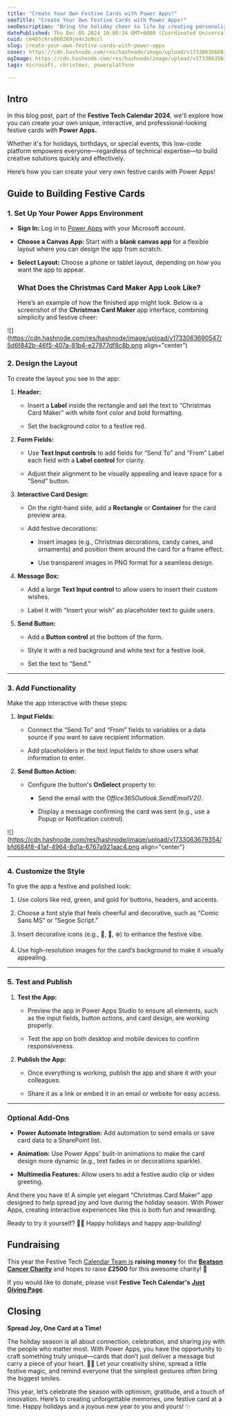 ```yaml
---
title: "Create Your Own Festive Cards with Power Apps!"
seoTitle: "Create Your Own Festive Cards with Power Apps!"
seoDescription: "Bring the holiday cheer to life by creating personalized festive cards with Power Apps!"
datePublished: Thu Dec 05 2024 10:00:34 GMT+0000 (Coordinated Universal Time)
cuid: cm4b5c6ru000209jm4x3o9ccl
slug: create-your-own-festive-cards-with-power-apps
cover: https://cdn.hashnode.com/res/hashnode/image/upload/v1733063660837/7a79758c-fac5-43a7-9bd4-426babe4459d.png
ogImage: https://cdn.hashnode.com/res/hashnode/image/upload/v1733063561737/557bb947-3723-4dec-acee-123d6e57a599.png
tags: microsoft, christmas, powerplatform

---
```


## Intro

In this blog post, part of the **Festive Tech Calendar 2024**, we'll explore how you can create your own unique, interactive, and professional-looking festive cards with **Power Apps.**

Whether it's for holidays, birthdays, or special events, this low-code platform empowers everyone—regardless of technical expertise—to build creative solutions quickly and effectively.

Here’s how you can create your very own festive cards with Power Apps!

## **Guide to Building Festive Cards**

### 1\. **Set Up Your Power Apps Environment**

* **Sign In:** Log in to [Power Apps](https://www.microsoft.com/power-platform/products/power-apps/?wt.mc_id=studentamb_3012) with your Microsoft account.
    
* **Choose a Canvas App:** Start with a **blank canvas app** for a flexible layout where you can design the app from scratch.
    
* **Select Layout:** Choose a phone or tablet layout, depending on how you want the app to appear.
    
    ### **What Does the Christmas Card Maker App Look Like?**
    
    Here’s an example of how the finished app might look. Below is a screenshot of the **Christmas Card Maker** app interface, combining simplicity and festive cheer:
    

![](https://cdn.hashnode.com/res/hashnode/image/upload/v1733063690547/5d6f842b-46f5-407a-81b4-e27877df8c8b.png align="center")

### **2\. Design the Layout**

To create the layout you see in the app:

1. **Header:**
    
    * Insert a **Label** inside the rectangle and set the text to “Christmas Card Maker” with white font color and bold formatting.
        
    * Set the background color to a festive red.
        
2. **Form Fields:**
    
    * Use **Text Input controls** to add fields for “Send To” and “From” Label each field with a **Label control** for clarity.
        
    * Adjust their alignment to be visually appealing and leave space for a “Send” button.
        
3. **Interactive Card Design:**
    
    * On the right-hand side, add a **Rectangle** or **Container** for the card preview area.
        
    * Add festive decorations:
        
        * Insert images (e.g., Christmas decorations, candy canes, and ornaments) and position them around the card for a frame effect.
            
        * Use transparent images in PNG format for a seamless design.
            
4. **Message Box:**
    
    * Add a large **Text Input control** to allow users to insert their custom wishes.
        
    * Label it with “Insert your wish” as placeholder text to guide users.
        
5. **Send Button:**
    
    * Add a **Button control** at the bottom of the form.
        
    * Style it with a red background and white text for a festive look.
        
    * Set the text to “Send.”
        

---

### **3\. Add Functionality**

Make the app interactive with these steps:

1. **Input Fields:**
    
    * Connect the “Send To” and “From” fields to variables or a data source if you want to save recipient information.
        
    * Add placeholders in the text input fields to show users what information to enter.
        
2. **Send Button Action:**
    
    * Configure the button's **OnSelect** property to:
        
        * Send the email with the *Office365Outlook.SendEmailV2()*.
            
        * Display a message confirming the card was sent (e.g., use a Popup or Notification control).
            

![](https://cdn.hashnode.com/res/hashnode/image/upload/v1733063679354/bfd684f8-41af-4964-8d1a-6767a921aac4.png align="center")

---

### **4\. Customize the Style**

To give the app a festive and polished look:

1. Use colors like red, green, and gold for buttons, headers, and accents.
    
2. Choose a font style that feels cheerful and decorative, such as “Comic Sans MS” or “Segoe Script.”
    
3. Insert decorative icons (e.g., 🎄, 🎁, ❄️) to enhance the festive vibe.
    
4. Use high-resolution images for the card’s background to make it visually appealing.
    

---

### **5\. Test and Publish**

1. **Test the App:**
    
    * Preview the app in Power Apps Studio to ensure all elements, such as the input fields, button actions, and card design, are working properly.
        
    * Test the app on both desktop and mobile devices to confirm responsiveness.
        
2. **Publish the App:**
    
    * Once everything is working, publish the app and share it with your colleagues.
        
    * Share it as a link or embed it in an email or website for easy access.
        

---

### **Optional Add-Ons**

* **Power Automate Integration:** Add automation to send emails or save card data to a SharePoint list.
    
* **Animation:** Use Power Apps' built-in animations to make the card design more dynamic (e.g., text fades in or decorations sparkle).
    
* **Multimedia Features:** Allow users to add a festive audio clip or video greeting.
    

And there you have it! A simple yet elegant “Christmas Card Maker” app designed to help spread joy and love during the holiday season. With Power Apps, creating interactive experiences like this is both fun and rewarding.

Ready to try it yourself? 🎄🎁 Happy holidays and happy app-building!

## **Fundraising**

This year the Festive Tech [Calendar Team is](https://powerapps.microsoft.com/) **raising money** for the [**Beatson Cancer Charity**](https://www.beatsoncancercharity.org/) and hopes to raise **£2500** for this awesome charity! 🙏

If you would like to donate, please visit **Festive Tech Calendar's** [**Just Giving Page**](https://www.justgiving.com/page/festive-tech-calendar-2024).

## Closing

**Spread Joy, One Card at a Time!**

The holiday season is all about connection, celebration, and sharing joy with the people who matter most. With Power Apps, you have the opportunity to craft something truly unique—cards that don’t just deliver a message but carry a piece of your heart. 🎄📧 Let your creativity shine, spread a little festive magic, and remind everyone that the simplest gestures often bring the biggest smiles.

This year, let’s celebrate the season with optimism, gratitude, and a touch of innovation. Here’s to creating unforgettable memories, one festive card at a time. Happy holidays and a joyous new year to you and yours! ✨